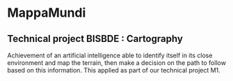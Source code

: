 MappaMundi
=

## Technical project BISBDE : Cartography

Achievement of an artificial intelligence able to identify itself in its close environment and map the terrain,
then make a decision on the path to follow based on this information. This applied as part of our technical project M1.
